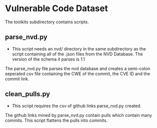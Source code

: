 # Vulnerable Code Dataset

The toolkits subdirectory contains scripts.

## parse_nvd.py
- This script needs an nvd/ directory in the same subdirectory as the script containing all of the .json files from the NVD Database. The version of the schema it parses is 1.1

The parse_nvd.py file parses the nvd database and creates a semi-colon seperated csv file containing the CWE of the commit, the CVE ID and the commit link.

## clean_pulls.py
- This script requires the csv of github links parse_nvd.py created. 

The github links mined by parse_nvd.py contain pulls which contain many commits. This script flattens the pulls into commits. 
